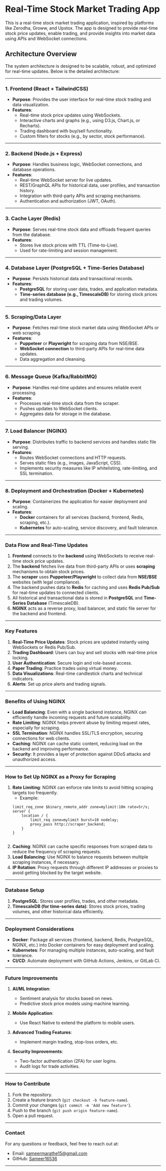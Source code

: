 # Real-Time Stock Market Trading App

This is a real-time stock market trading application, inspired by platforms like Zerodha, Groww, and Upstox. The app is designed to provide real-time stock price updates, enable trading, and provide insights into market data using APIs and WebSocket connections.

## Architecture Overview

The system architecture is designed to be scalable, robust, and optimized for real-time updates. Below is the detailed architecture:

---

### **1. Frontend (React + TailwindCSS)**

- **Purpose**: Provides the user interface for real-time stock trading and data visualization.
- **Features**:
  - Real-time stock price updates using WebSockets.
  - Interactive charts and graphs (e.g., using D3.js, Chart.js, or Recharts).
  - Trading dashboard with buy/sell functionality.
  - Custom filters for stocks (e.g., by sector, stock performance).

---

### **2. Backend (Node.js + Express)**

- **Purpose**: Handles business logic, WebSocket connections, and database operations.
- **Features**:
  - Real-time WebSocket server for live updates.
  - REST/GraphQL APIs for historical data, user profiles, and transaction history.
  - Integration with third-party APIs and scraping mechanisms.
  - Authentication and authorization (JWT, OAuth).

---

### **3. Cache Layer (Redis)**

- **Purpose**: Serves real-time stock data and offloads frequent queries from the database.
- **Features**:
  - Stores live stock prices with TTL (Time-to-Live).
  - Used for rate-limiting and session management.

---

### **4. Database Layer (PostgreSQL + Time-Series Database)**

- **Purpose**: Persists historical data and transactional records.
- **Features**:
  - **PostgreSQL** for storing user data, trades, and application metadata.
  - **Time-series database (e.g., TimescaleDB)** for storing stock prices and trading volumes.

---

### **5. Scraping/Data Layer**

- **Purpose**: Fetches real-time stock market data using WebSocket APIs or web scraping.
- **Features**:
  - **Puppeteer** or **Playwright** for scraping data from NSE/BSE.
  - **WebSocket connection** to third-party APIs for real-time data updates.
  - Data aggregation and cleansing.

---

### **6. Message Queue (Kafka/RabbitMQ)**

- **Purpose**: Handles real-time updates and ensures reliable event processing.
- **Features**:
  - Processes real-time stock data from the scraper.
  - Pushes updates to WebSocket clients.
  - Aggregates data for storage in the database.

---

### **7. Load Balancer (NGINX)**

- **Purpose**: Distributes traffic to backend services and handles static file serving.
- **Features**:
  - Routes WebSocket connections and HTTP requests.
  - Serves static files (e.g., images, JavaScript, CSS).
  - Implements security measures like IP whitelisting, rate-limiting, and SSL termination.

---

### **8. Deployment and Orchestration (Docker + Kubernetes)**

- **Purpose**: Containerizes the application for easier deployment and scaling.
- **Features**:
  - **Docker** containers for all services (backend, frontend, Redis, scraping, etc.).
  - **Kubernetes** for auto-scaling, service discovery, and fault tolerance.

---

### **Data Flow and Real-Time Updates**

1. **Frontend** connects to the **backend** using WebSockets to receive real-time stock price updates.
2. The **backend** fetches live data from third-party APIs or uses **scraping** mechanisms to obtain stock prices.
3. The **scraper** uses **Puppeteer/Playwright** to collect data from **NSE/BSE** websites (with legal compliance).
4. The backend pushes data to **Redis** for caching and uses **Redis Pub/Sub** for real-time updates to connected clients.
5. All historical and transactional data is stored in **PostgreSQL** and **Time-Series Database** (TimescaleDB).
6. **NGINX** acts as a reverse proxy, load balancer, and static file server for the backend and frontend.

---

### **Key Features**

1. **Real-Time Price Updates**: Stock prices are updated instantly using WebSockets or Redis Pub/Sub.
2. **Trading Dashboard**: Users can buy and sell stocks with real-time price locking.
3. **User Authentication**: Secure login and role-based access.
4. **Paper Trading**: Practice trades using virtual money.
5. **Data Visualizations**: Real-time candlestick charts and technical indicators.
6. **Alerts**: Set up price alerts and trading signals.

---

### **Benefits of Using NGINX**

- **Load Balancing**: Even with a single backend instance, NGINX can efficiently handle incoming requests and future scalability.
- **Rate Limiting**: NGINX helps prevent abuse by limiting request rates, especially for scraping.
- **SSL Termination**: NGINX handles SSL/TLS encryption, securing connections for web clients.
- **Caching**: NGINX can cache static content, reducing load on the backend and improving performance.
- **Security**: It provides a layer of protection against DDoS attacks and unauthorized access.

---

### **How to Set Up NGINX as a Proxy for Scraping**

1. **Rate Limiting**: NGINX can enforce rate limits to avoid hitting scraping targets too frequently.
   - Example:
   ```nginx
   limit_req_zone $binary_remote_addr zone=mylimit:10m rate=5r/s;
   server {
       location / {
           limit_req zone=mylimit burst=10 nodelay;
           proxy_pass http://scraper_backend;
       }
   }


2. **Caching**: NGINX can cache specific responses from scraped data to reduce the frequency of scraping requests.
3. **Load Balancing**: Use NGINX to balance requests between multiple scraping instances, if necessary.
4. **IP Rotation**: Proxy requests through different IP addresses or proxies to avoid getting blocked by the target website.

---

### **Database Setup**

1. **PostgreSQL**: Stores user profiles, trades, and other metadata.
2. **TimescaleDB (for time-series data)**: Stores stock prices, trading volumes, and other historical data efficiently.

---

### **Deployment Considerations**

- **Docker**: Package all services (frontend, backend, Redis, PostgreSQL, NGINX, etc.) into Docker containers for easy deployment and scaling.
- **Kubernetes**: For managing multiple instances, auto-scaling, and fault tolerance.
- **CI/CD**: Automate deployment with GitHub Actions, Jenkins, or GitLab CI.

---

### **Future Improvements**

1. **AI/ML Integration**:
   - Sentiment analysis for stocks based on news.
   - Predictive stock price models using machine learning.

2. **Mobile Application**:
   - Use React Native to extend the platform to mobile users.

3. **Advanced Trading Features**:
   - Implement margin trading, stop-loss orders, etc.

4. **Security Improvements**:
   - Two-factor authentication (2FA) for user logins.
   - Audit logs for trade activities.

---

### **How to Contribute**

1. Fork the repository.
2. Create a feature branch (`git checkout -b feature-name`).
3. Commit your changes (`git commit -m 'Add new feature'`).
4. Push to the branch (`git push origin feature-name`).
5. Open a pull request.


---

### **Contact**

For any questions or feedback, feel free to reach out at:  
- Email: [sameermarathe15@gmail.com](mailto:sameermarathe15@gmail.com)  
- GitHub: [Sameer16536](https://github.com/Sameer16536)

---
